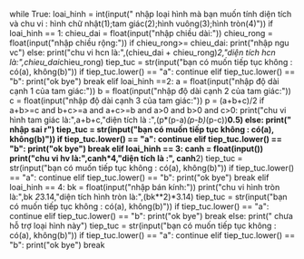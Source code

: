 while True:
    loai_hinh = int(input(" nhập loại hình mà bạn muốn tính diện tích và chu vi : hình chữ nhật(1);tam giác(2);hình vuông(3);hình tròn(4)"))
    if loai_hinh == 1:
        chieu_dai = float(input("nhập chiều dài:"))
        chieu_rong = float(input("nhập chiều rộng:"))
        if chieu_rong>= chieu_dai:
            print("nhập ngu vc")
        else:
            print("chu vi hcn là:",(chieu_dai + chieu_rong)*2,"diện tích hcn là:",chieu_dai*chieu_rong)
        tiep_tuc = str(input("bạn có muốn tiếp tục không : có(a), không(b)"))
        if tiep_tuc.lower() == "a":
            continue
        elif tiep_tuc.lower() == "b":
            print("ok bye")
            break
    elif loai_hinh ==2:
        a = float(input("nhập độ dài cạnh 1 của tam giác:"))
        b = float(input("nhập độ dài cạnh 2 của tam giác:"))
        c = float(input("nhập độ dài cạnh 3 của tam giác:"))
        p = (a+b+c)/2
        if a+b>=c and b+c>=a and a+c>=b and a>0 and b>0 and c>0:
            print("chu vi hình tam giác là:",a+b+c,"diện tích là :",(p*(p-a)*(p-b)*(p-c))**0.5)
        else:
            print(" nhập sai r")
        tiep_tuc = str(input("bạn có muốn tiếp tục không : có(a), không(b)"))
        if tiep_tuc.lower() == "a":
            continue
        elif tiep_tuc.lower() == "b":
            print("ok bye")
            break
    elif loai_hinh == 3:
        canh = float(input())
        print("chu vi hv là:",canh*4,"diện tích là :", canh**2)
        tiep_tuc = str(input("bạn có muốn tiếp tục không : có(a), không(b)"))
        if tiep_tuc.lower() == "a":
            continue
        elif tiep_tuc.lower() == "b":
            print("ok bye")
            break
    elif loai_hinh == 4:
        bk = float(input("nhập bán kính:"))
        print("chu vi hình tròn là:",bk *2*3.14,"diện tích hình tròn là:",(bk**2)*3.14)
        tiep_tuc = str(input("bạn có muốn tiếp tục không : có(a), không(b)"))
        if tiep_tuc.lower() == "a":
            continue
        elif tiep_tuc.lower() == "b":
            print("ok bye")
            break
    else:
        print(" chưa hỗ trợ loại hình này")
        tiep_tuc = str(input("bạn có muốn tiếp tục không : có(a), không(b)"))
        if tiep_tuc.lower() == "a":
            continue
        elif tiep_tuc.lower() == "b":
            print("ok bye")
            break
